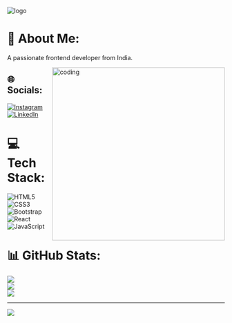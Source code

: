 ![logo](https://i.pinimg.com/originals/11/78/cf/1178cf5dd4a6ccd59318305541030945.jpg)

# 💫 About Me:
A passionate frontend developer from India.

<img align="right" alt="coding" width="400" src="https://user-images.githubusercontent.com/55389276/140866485-8fb1c876-9a8f-4d6a-98dc-08c4981eaf70.gif">

## 🌐 Socials:
[![Instagram](https://img.shields.io/badge/Instagram-%23E4405F.svg?logo=Instagram&logoColor=white)](https://instagram.com/shubhambhondwe) [![LinkedIn](https://img.shields.io/badge/LinkedIn-%230077B5.svg?logo=linkedin&logoColor=white)](https://linkedin.com/in/https://www.linkedin.com/feed/) 

# 💻 Tech Stack:
![HTML5](https://img.shields.io/badge/html5-%23E34F26.svg?style=for-the-badge&logo=html5&logoColor=white) ![CSS3](https://img.shields.io/badge/css3-%231572B6.svg?style=for-the-badge&logo=css3&logoColor=white) ![Bootstrap](https://img.shields.io/badge/bootstrap-%23563D7C.svg?style=for-the-badge&logo=bootstrap&logoColor=white) ![React](https://img.shields.io/badge/react-%2320232a.svg?style=for-the-badge&logo=react&logoColor=%2361DAFB) ![JavaScript](https://img.shields.io/badge/javascript-%23323330.svg?style=for-the-badge&logo=javascript&logoColor=%23F7DF1E)
# 📊 GitHub Stats:
![](https://github-readme-stats.vercel.app/api?username=shubitgithub&theme=radical&hide_border=false&include_all_commits=false&count_private=false)<br/>
![](https://github-readme-streak-stats.herokuapp.com/?user=shubitgithub&theme=radical&hide_border=false)<br/>
![](https://github-readme-stats.vercel.app/api/top-langs/?username=shubitgithub&theme=radical&hide_border=false&include_all_commits=false&count_private=false&layout=compact)

---
[![](https://visitcount.itsvg.in/api?id=shubitgithub&icon=2&color=3)](https://visitcount.itsvg.in)

<!-- Proudly created with GPRM ( https://gprm.itsvg.in ) -->
